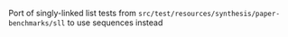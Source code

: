 Port of singly-linked list tests from
`src/test/resources/synthesis/paper-benchmarks/sll` to use sequences instead
